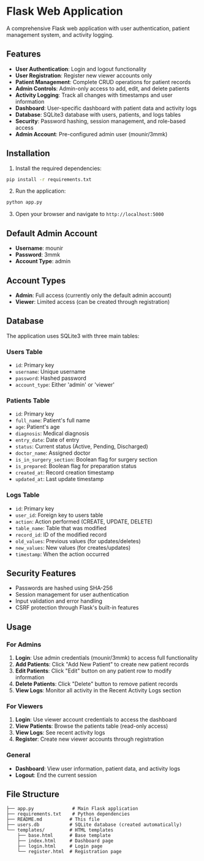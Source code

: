 # Flask Web Application

A comprehensive Flask web application with user authentication, patient management system, and activity logging.

## Features

- **User Authentication**: Login and logout functionality
- **User Registration**: Register new viewer accounts only
- **Patient Management**: Complete CRUD operations for patient records
- **Admin Controls**: Admin-only access to add, edit, and delete patients
- **Activity Logging**: Track all changes with timestamps and user information
- **Dashboard**: User-specific dashboard with patient data and activity logs
- **Database**: SQLite3 database with users, patients, and logs tables
- **Security**: Password hashing, session management, and role-based access
- **Admin Account**: Pre-configured admin user (mounir/3mmk)

## Installation

1. Install the required dependencies:
```bash
pip install -r requirements.txt
```

2. Run the application:
```bash
python app.py
```

3. Open your browser and navigate to `http://localhost:5000`

## Default Admin Account

- **Username**: mounir
- **Password**: 3mmk
- **Account Type**: admin

## Account Types

- **Admin**: Full access (currently only the default admin account)
- **Viewer**: Limited access (can be created through registration)

## Database

The application uses SQLite3 with three main tables:

### Users Table
- `id`: Primary key
- `username`: Unique username
- `password`: Hashed password
- `account_type`: Either 'admin' or 'viewer'

### Patients Table
- `id`: Primary key
- `full_name`: Patient's full name
- `age`: Patient's age
- `diagnosis`: Medical diagnosis
- `entry_date`: Date of entry
- `status`: Current status (Active, Pending, Discharged)
- `doctor_name`: Assigned doctor
- `is_in_surgery_section`: Boolean flag for surgery section
- `is_prepared`: Boolean flag for preparation status
- `created_at`: Record creation timestamp
- `updated_at`: Last update timestamp

### Logs Table
- `id`: Primary key
- `user_id`: Foreign key to users table
- `action`: Action performed (CREATE, UPDATE, DELETE)
- `table_name`: Table that was modified
- `record_id`: ID of the modified record
- `old_values`: Previous values (for updates/deletes)
- `new_values`: New values (for creates/updates)
- `timestamp`: When the action occurred

## Security Features

- Passwords are hashed using SHA-256
- Session management for user authentication
- Input validation and error handling
- CSRF protection through Flask's built-in features

## Usage

### For Admins
1. **Login**: Use admin credentials (mounir/3mmk) to access full functionality
2. **Add Patients**: Click "Add New Patient" to create new patient records
3. **Edit Patients**: Click "Edit" button on any patient row to modify information
4. **Delete Patients**: Click "Delete" button to remove patient records
5. **View Logs**: Monitor all activity in the Recent Activity Logs section

### For Viewers
1. **Login**: Use viewer account credentials to access the dashboard
2. **View Patients**: Browse the patients table (read-only access)
3. **View Logs**: See recent activity logs
4. **Register**: Create new viewer accounts through registration

### General
- **Dashboard**: View user information, patient data, and activity logs
- **Logout**: End the current session

## File Structure

```
├── app.py              # Main Flask application
├── requirements.txt    # Python dependencies
├── README.md          # This file
├── users.db           # SQLite database (created automatically)
└── templates/         # HTML templates
    ├── base.html      # Base template
    ├── index.html     # Dashboard page
    ├── login.html     # Login page
    └── register.html  # Registration page
```
